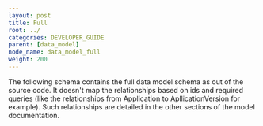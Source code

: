 ```yaml
---
layout: post
title: Full
root: ../
categories: DEVELOPER_GUIDE
parent: [data_model]
node_name: data_model_full
weight: 200
---
```


The following schema contains the full data model schema as out of the source code. It doesn't map the relationships based on ids and required queries (like the relationships from Application to ApllicationVersion for example). Such relationships are detailed in the other sections of the model documentation.
